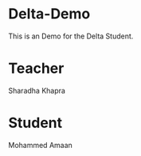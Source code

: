 # Delta-Demo
This is an Demo for the Delta Student.
# Teacher 
Sharadha Khapra 
# Student 
Mohammed Amaan 
